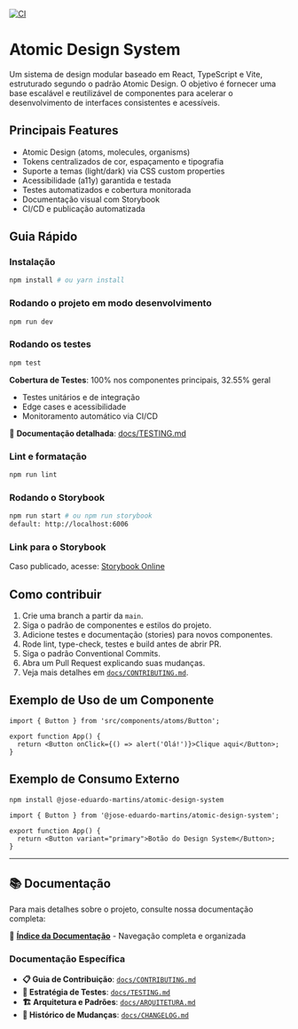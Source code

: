 [![CI](https://github.com/JoseEduardoMartins/atomic-design-system/actions/workflows/ci.yml/badge.svg)](https://github.com/JoseEduardoMartins/atomic-design-system/actions/workflows/ci.yml)

# Atomic Design System

Um sistema de design modular baseado em React, TypeScript e Vite, estruturado segundo o padrão Atomic Design. O objetivo é fornecer uma base escalável e reutilizável de componentes para acelerar o desenvolvimento de interfaces consistentes e acessíveis.

## Principais Features

- Atomic Design (atoms, molecules, organisms)
- Tokens centralizados de cor, espaçamento e tipografia
- Suporte a temas (light/dark) via CSS custom properties
- Acessibilidade (a11y) garantida e testada
- Testes automatizados e cobertura monitorada
- Documentação visual com Storybook
- CI/CD e publicação automatizada

## Guia Rápido

### Instalação

```bash
npm install # ou yarn install
```

### Rodando o projeto em modo desenvolvimento

```bash
npm run dev
```

### Rodando os testes

```bash
npm test
```

**Cobertura de Testes**: 100% nos componentes principais, 32.55% geral

- Testes unitários e de integração
- Edge cases e acessibilidade
- Monitoramento automático via CI/CD

📖 **Documentação detalhada**: [docs/TESTING.md](./docs/TESTING.md)

### Lint e formatação

```bash
npm run lint
```

### Rodando o Storybook

```bash
npm run start # ou npm run storybook
default: http://localhost:6006
```

### Link para o Storybook

Caso publicado, acesse: [Storybook Online](#) <!-- Substitua pelo link real se usar Chromatic ou Vercel -->

## Como contribuir

1. Crie uma branch a partir da `main`.
2. Siga o padrão de componentes e estilos do projeto.
3. Adicione testes e documentação (stories) para novos componentes.
4. Rode lint, type-check, testes e build antes de abrir PR.
5. Siga o padrão Conventional Commits.
6. Abra um Pull Request explicando suas mudanças.
7. Veja mais detalhes em [`docs/CONTRIBUTING.md`](docs/CONTRIBUTING.md).

## Exemplo de Uso de um Componente

```tsx
import { Button } from 'src/components/atoms/Button';

export function App() {
  return <Button onClick={() => alert('Olá!')}>Clique aqui</Button>;
}
```

## Exemplo de Consumo Externo

```bash
npm install @jose-eduardo-martins/atomic-design-system
```

```tsx
import { Button } from '@jose-eduardo-martins/atomic-design-system';

export function App() {
  return <Button variant="primary">Botão do Design System</Button>;
}
```

---

## 📚 Documentação

Para mais detalhes sobre o projeto, consulte nossa documentação completa:

📖 **[Índice da Documentação](docs/README.md)** - Navegação completa e organizada

### Documentação Específica

- **📋 Guia de Contribuição**: [`docs/CONTRIBUTING.md`](docs/CONTRIBUTING.md)
- **🧪 Estratégia de Testes**: [`docs/TESTING.md`](docs/TESTING.md)
- **🏗️ Arquitetura e Padrões**: [`docs/ARQUITETURA.md`](docs/ARQUITETURA.md)
- **📝 Histórico de Mudanças**: [`docs/CHANGELOG.md`](docs/CHANGELOG.md)
